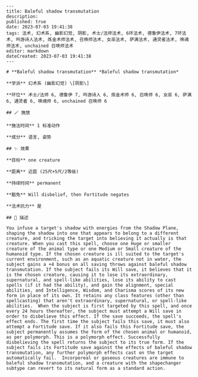 
    ---
    title: Baleful shadow transmutation
    description: 
    published: true
    date: 2023-07-03 19:41:38
    tags: 法术, 幻术系, 幽影幻觉, 阴影, 术士/法师法术, 6环法术, 德鲁伊法术, 7环法术, 吟游诗人法术, 炼金术师法术, 召唤师法术, 女巫法术, 萨满法术, 通灵者法术, 唤魂师法术, unchained 召唤师法术
    editor: markdown
    dateCreated: 2023-07-03 19:41:38
    ---

    # **Baleful shadow transmutation** *Baleful shadow transmutation*

    **学派** 幻术系 (幽影幻觉) \[阴影\] 

    **环位** 术士/法师 6, 德鲁伊 7, 吟游诗人 6, 炼金术师 6, 召唤师 6, 女巫 6, 萨满 6, 通灵者 6, 唤魂师 6, unchained 召唤师 6

    ## 🪄 施放

    **施法时间** 1 标准动作

    **成分** 语言, 姿势

    ## ✨ 效果 

    **目标** one creature 

    **距离** 近距 (25尺+5尺/2等级)  

    **持续时间** permanent 

    **豁免** Will disbelief, then Fortitude negates

    **法术抗力** 是

    ## 📖 描述

    You infuse a target's shadow with energies from the Shadow Plane, shaping the shadow into one that appears to belong to a different creature, and tricking the target into believing it actually is that creature. When you cast this spell, choose one Huge or smaller creature of the animal type or one Medium or Small creature of the humanoid type. If the chosen creature is ill suited to the target's current environment, such as an aquatic creature not in water, the subject gains a +4 bonus on all saving throws against baleful shadow transmutation. If the subject fails its Will save, it believes that it is the chosen creature, causing it to lose its extraordinary, supernatural, and spell-like abilities, lose its ability to cast spells (if it had the ability), and gain the alignment, special abilities, and Intelligence, Wisdom, and Charisma scores of its new form in place of its own. It retains any class features (other than spellcasting) that aren't extraordinary, supernatural, or spell-like abilities.  When the subject is first targeted by this spell, and once every 24 hours thereafter, the subject must attempt a Will save in order to disbelieve this effect. If the save succeeds, the spell's effect ends. The first time the subject fails this save, it must also attempt a Fortitude save. If it also fails this Fortitude save, the subject permanently assumes the form of the chosen animal or humanoid, as per polymorph. This is a polymorph effect. Successfully disbelieving the spell returns the subject to its true form. If the subject fails its Fortitude save against the effects of baleful shadow transmutation, any further polymorph effects cast on the target automatically fail.  Incorporeal or gaseous creatures are immune to baleful shadow transmutation, and a creature with the shapechanger subtype can revert to its natural form as a standard action.
    